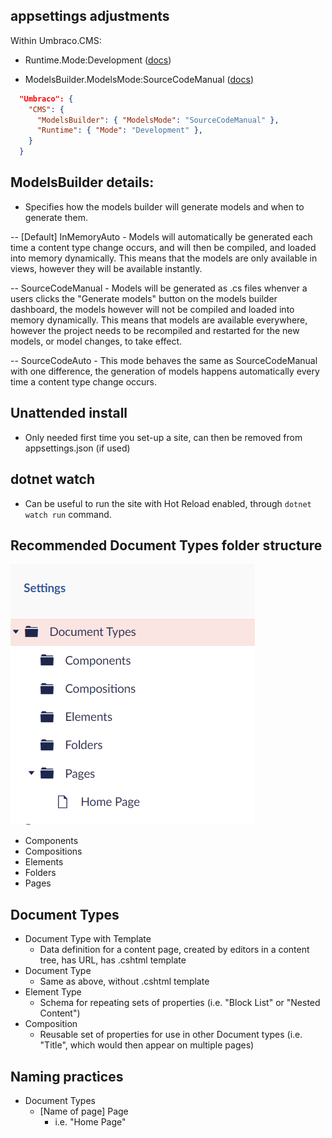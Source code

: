 
## appsettings adjustments

Within Umbraco.CMS:

- Runtime.Mode:Development ([docs](https://docs.umbraco.com/umbraco-cms/v/10.latest-lts/fundamentals/setup/server-setup/runtime-modes))

- ModelsBuilder.ModelsMode:SourceCodeManual ([docs](https://docs.umbraco.com/umbraco-cms/v/10.latest-lts/fundamentals/setup/server-setup/runtime-modes))

```json
  "Umbraco": {
    "CMS": {
      "ModelsBuilder": { "ModelsMode": "SourceCodeManual" },
      "Runtime": { "Mode": "Development" },
    }
  }
```

## ModelsBuilder details:

- Specifies how the models builder will generate models and when to generate them.

-- [Default] InMemoryAuto - Models will automatically be generated each time a content type change occurs, and will then be compiled, and loaded into memory dynamically. This means that the models are only available in views, however they will be available instantly.

-- SourceCodeManual - Models will be generated as .cs files whenver a users clicks the "Generate models" button on the models builder dashboard, the models however will not be compiled and loaded into memory dynamically. This means that models are available everywhere, however the project needs to be recompiled and restarted for the new models, or model changes, to take effect.

-- SourceCodeAuto - This mode behaves the same as SourceCodeManual with one difference, the generation of models happens automatically every time a content type change occurs.

## Unattended install

- Only needed first time you set-up a site, can then be removed from appsettings.json (if used)

## dotnet watch

- Can be useful to run the site with Hot Reload enabled, through `dotnet watch run` command.


## Recommended Document Types folder structure

![Alt text](/imgs/DocumentTypesFolders.png)

- Components
- Compositions
- Elements
- Folders
- Pages


## Document Types

- Document Type with Template
  - Data definition for a content page, created by editors in a content tree, has URL, has .cshtml template
- Document Type
  - Same as above, without .cshtml template
- Element Type
  - Schema for repeating sets of properties (i.e. "Block List" or "Nested Content")
- Composition
  - Reusable set of properties for use in other Document types (i.e. "Title", which would then appear on multiple pages)


## Naming practices

- Document Types
  - [Name of page] Page
    - i.e. "Home Page"


